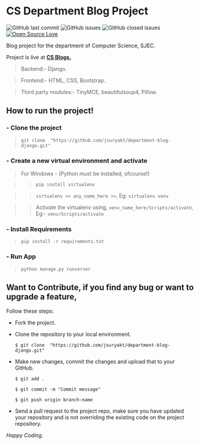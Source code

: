 # CS Department Blog Project

![GitHub last commit](https://img.shields.io/github/last-commit/jsuryakt/department-blog-django)  ![GitHub issues](https://img.shields.io/github/issues-raw/jsuryakt/department-blog-django) ![GitHub closed issues](https://img.shields.io/github/issues-closed-raw/jsuryakt/department-blog-django) [![Open Source Love](https://badges.frapsoft.com/os/v2/open-source.png?v=103)](https://github.com/jsuryakt)

Blog project for the department of Computer Science, SJEC.

Project is live at [**CS Blogs.**](https://csdept.pythonanywhere.com)

> Backend:- Django.

> Frontend:- HTML, CSS, Bootstrap.

> Third party modules:- TinyMCE, beautifulsoup4, Pillow.


## How to run the project!
### - Clone the project
> ``` git clone  "https://github.com/jsuryakt/department-blog-django.git" ```
### - Create a new virtual environment and activate
> For Windows - (Python must be installed, ofcourse!)

>> ``` pip install virtualenv ```

>> ``` virtualenv << any_name_here >> ```, Eg: ``` virtualenv venv ```

 >> Activate the virtualenv using,
 ```venv_name_here/Scripts/activate```, Eg:- ```venv/Scripts/activate```
 
 ### - Install Requirements
 
 > ```pip install -r requirements.txt```
 
 ### - Run App
 > ```python manage.py runserver```
 
 ## Want to Contribute, if you find any bug or want to upgrade a feature,
Follow these steps:
- Fork the project.
- Clone the repository to your local environment.

    ```$ git clone  "https://github.com/jsuryakt/department-blog-django.git" ```
    
- Make new changes, commit the changes and upload that to your GitHub.

    `$ git add .`
    
    `$ git commit -m "Commit message" `
    
    `$ git push origin branch-name`
    
- Send a pull request to the project repo, make sure you have updated your repository and is not overriding the existing code on the project repository.

_Happy Coding._
